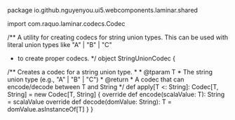 package io.github.nguyenyou.ui5.webcomponents.laminar.shared

import com.raquo.laminar.codecs.Codec

/** A utility for creating codecs for string union types. This can be used with literal union types like "A" | "B" | "C"
  * to create proper codecs.
  */
object StringUnionCodec {

  /** Creates a codec for a string union type.
    *
    * @tparam T
    *   The string union type (e.g., "A" | "B" | "C")
    * @return
    *   A codec that can encode/decode between T and String
    */
  def apply[T <: String]: Codec[T, String] = new Codec[T, String] {
    override def encode(scalaValue: T): String = scalaValue
    override def decode(domValue: String): T   = domValue.asInstanceOf[T]
  }
}
